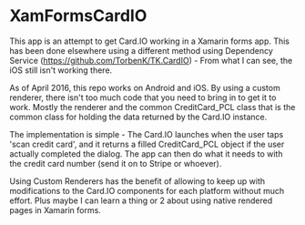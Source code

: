 # XamFormsCardIO

This app is an attempt to get Card.IO working in a Xamarin forms app. This has been done elsewhere using a different method using Dependency Service (https://github.com/TorbenK/TK.CardIO) - From what I can see, the iOS still isn't working there.

As of April 2016, this repo works on Android and iOS. By using a custom renderer, there isn't too much code that you need to bring in to get it to work. Mostly the renderer and the common CreditCard_PCL class that is the common class for holding the data returned by the Card.IO instance.

The implementation is simple - The Card.IO launches when the user taps 'scan credit card', and it returns a filled CreditCard_PCL object if the user actually completed the dialog. The app can then do what it needs to with the credit card number (send it on to Stripe or whoever).

Using Custom Renderers has the benefit of allowing to keep up with modifications to the Card.IO components for each platform without much effort. Plus maybe I can learn a thing or 2 about using native rendered pages in Xamarin forms.
